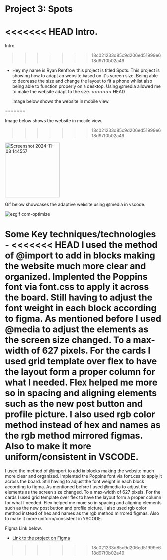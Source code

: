 # Project 3: Spots

<<<<<<< HEAD
Intro.
=======
Intro. 
>>>>>>> 18c021233d85c9d206ed51999e618d97f0b02a49

- Hey my name is Ryan Renfrow this project is titled Spots.
  This project is showing how to adapt an website based on it's screen size. Being able to decrease the size and change the layout to fit a phone whilst also being able to function properly on a desktop.
  Using @media allowed me to make the website adapt to the size.
<<<<<<< HEAD

  Image below shows the website in mobile view.

=======
  
  Image below shows the website in mobile view.
  
>>>>>>> 18c021233d85c9d206ed51999e618d97f0b02a49
<img width="175" alt="Screenshot 2024-11-08 144557" src="https://github.com/user-attachments/assets/4081d193-0dff-4917-88bd-5fd235bae9d9">

Gif below showcases the adaptive website using @media in vscode.

![ezgif com-optimize](https://github.com/user-attachments/assets/5b1c19d8-4cfc-43bc-8631-f53995253ccc)

Some Key techniques/technologies -
<<<<<<< HEAD
I used the method of @import to add in blocks making the website much more clear and organized.
Implented the Poppins font via font.css to apply it across the board. Still having to adjust the font weight in each block according to figma.
As mentioned before I used @media to adjust the elements as the screen size changed. To a max-width of 627 pixels.
For the cards I used grid template over flex to have the layout form a proper column for what I needed. Flex helped me more so in spacing and aligning elements such as the new post button and profile picture.
I also used rgb color method instead of hex and names as the rgb method mirrored figmas. Also to make it more uniform/consistent in VSCODE.
=======
I used the method of @import to add in blocks making the website much more clear and organized. 
Implented the Poppins font via font.css to apply it across the board. Still having to adjust the font weight in each block according to figma. 
As mentioned before I used @media to adjust the elements as the screen size changed. To a max-width of 627 pixels. 
For the cards I used grid template over flex to have the layout form a proper column for what I needed. Flex helped me more so in spacing and aligning elements such as the new post button and profile picture. 
I also used rgb color method instead of hex and names as the rgb method mirrored figmas. Also to make it more uniform/consistent in VSCODE.


Figma Link below.  
  
* [Link to the project on Figma](https://www.figma.com/file/BBNm2bC3lj8QQMHlnqRsga/Sprint-3-Project-%E2%80%94-Spots?type=design&node-id=2%3A60&mode=design&t=afgNFybdorZO6cQo-1)
  
>>>>>>> 18c021233d85c9d206ed51999e618d97f0b02a49

